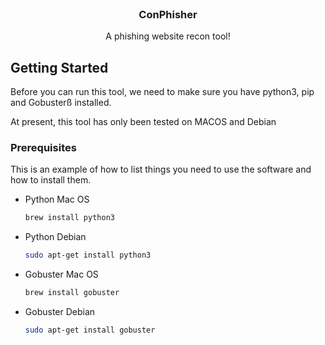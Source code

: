 <!-- PROJECT LOGO -->
<br />
<div align="center">
  <h3 align="center">ConPhisher</h3>

  <p align="center">
    A phishing website recon tool!
    <br />
  </p>
</div>

<!-- GETTING STARTED -->
## Getting Started

Before you can run this tool, we need to make sure you have python3, pip and Gobusterß installed. 

At present, this tool has only been tested on MACOS and Debian 

### Prerequisites

This is an example of how to list things you need to use the software and how to install them.
* Python Mac OS 
  ```sh
  brew install python3
  ```
* Python Debian
  ```sh
  sudo apt-get install python3
  ```
* Gobuster Mac OS 
  ```sh
  brew install gobuster
  ```
* Gobuster Debian
  ```sh
  sudo apt-get install gobuster
  ```

